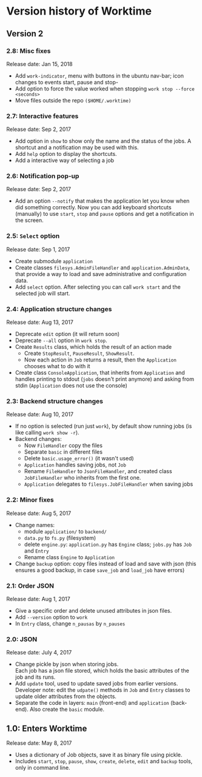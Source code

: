 # Version history of Worktime

## Version 2

### 2.8: Misc fixes
Release date: Jan 15, 2018
* Add `work-indicator`, menu with buttons in the ubuntu nav-bar; icon changes to events start, pause and stop-
* Add option to force the value worked when stopping `work stop --force <seconds>`
* Move files outside the repo `($HOME/.worktime)`

### 2.7: Interactive features
Release date: Sep 2, 2017
* Add option in `show` to show only the name and the status of the jobs. A shortcut and a notification may be used with this.
* Add `help` option to display the shortcuts.
* Add a interactive way of selecting a job

### 2.6: Notification pop-up
Release date: Sep 2, 2017
* Add an option `--notify` that makes the application let you know when did something correctly. Now you can add keyboard shortcuts (manually) to use `start`, `stop` and `pause` options and get a notification in the screen.

### 2.5: `Select` option
Release date: Sep 1, 2017
* Create submodule `application`
* Create classes `filesys.AdminFileHandler` and `application.AdminData`, that provide a way to load and save administrative and configuration data.
* Add `select` option. After selecting you can call `work start` and the selected job will start.

### 2.4: Application structure changes
Release date: Aug 13, 2017
* Deprecate `edit` option (it will return soon)
* Deprecate `--all` option in `work stop`.
* Create `Results` class, which holds the result of an action made
  + Create `StopResult`, `PauseResult`, `ShowResult`.
  + Now each action in `Job` returns a result, then the `Application` chooses what to do with it
* Create class `ConsoleApplication`, that inherits from `Application` and handles printing to stdout (`jobs` doesn't print anymore) and asking from stdin (`Application` does not use the console)

### 2.3: Backend structure changes
Release date: Aug 10, 2017
* If no option is selected (run just `work`), by default show running jobs (is like calling `work show -r`).
* Backend changes:
  + Now `FileHandler` copy the files
  + Separate `basic` in different files
  + Delete `basic.usage_error()` (it wasn't used)
  + `Application` handles saving jobs, not `Job`
  + Rename `FileHandler` to `JsonFileHandler`, and created class `JobFileHandler` who inherits from the first one.
  + `Application` delegates to `filesys.JobFileHandler` when saving jobs

### 2.2: Minor fixes
Release date: Aug 5, 2017
* Change names:
  + module `application/` to `backend/`
  + `data.py` to `fs.py` (filesystem)
  + delete `engine.py`: `application.py` has `Engine` class; `jobs.py` has `Job` and `Entry`
  + Rename class `Engine` to `Application`
* Change `backup` option: copy files instead of load and save with json (this ensures a good backup, in case `save_job` and `load_job` have errors)

### 2.1: Order JSON
Release date: Aug 1, 2017
* Give a specific order and delete unused attributes in json files.
* Add `--version` option to `work`
* In `Entry` class, change `n_pausas` by `n_pauses`

### 2.0: JSON
Release date: July 4, 2017
* Change pickle by json when storing jobs.  
Each job has a json file stored, which holds the basic attributes of the job and its runs.
* Add `update` tool, used to update saved jobs from earlier versions.  
Developer note: edit the `udpate()` methods in `Job` and `Entry` classes to update older attributes from the objects.
* Separate the code in layers: `main` (front-end) and `application` (back-end). Also create the `basic` module.

## 1.0: Enters Worktime
Release date: May 8, 2017
* Uses a dictionary of Job objects, save it as binary file using pickle.
* Includes `start`, `stop`, `pause`, `show`, `create`, `delete`, `edit` and `backup` tools, only in command line.

